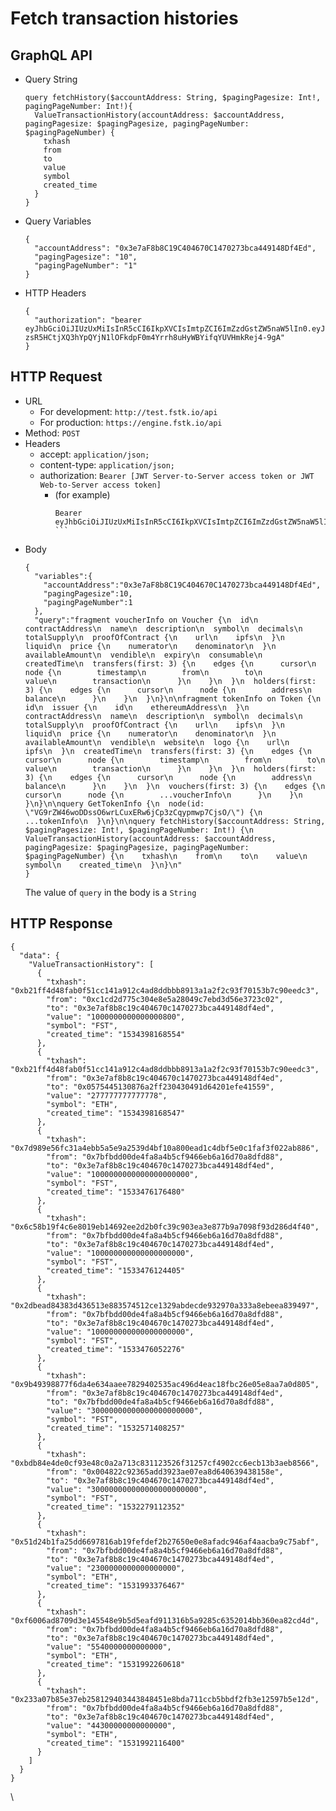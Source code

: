 
# Fetch transaction histories

## GraphQL API
- Query String
  ```
  query fetchHistory($accountAddress: String, $pagingPagesize: Int!, pagingPageNumber: Int!){
    ValueTransactionHistory(accountAddress: $accountAddress, pagingPagesize: $pagingPagesize, pagingPageNumber: $pagingPageNumber) {
      txhash
      from
      to
      value
      symbol
      created_time
    }
  }
  ```


- Query Variables
  ```
  {
    "accountAddress": "0x3e7aF8b8C19C404670C1470273bca449148Df4Ed",
    "pagingPagesize": "10",
    "pagingPageNumber": "1"
  }
  ```

- HTTP Headers
  ```
  {
    "authorization": "bearer eyJhbGciOiJIUzUxMiIsInR5cCI6IkpXVCIsImtpZCI6ImZzdGstZW5naW5lIn0.eyJ1aWQiOiLDr1xiw73Ch8KDSFx1MDAxMcOowo5awrvCqsOAXHUwMDAywrwmIiwiaWF0IjoxNTM4NTYyODAyLCJleHAiOjE1Mzg2NDkyMDIsImF1ZCI6InVybjpmc3RrOmVuZ2luZSIsImlzcyI6InVybjpmc3RrOmVuZ2luZSIsInN1YiI6InVybjpmc3RrOmVuZ2luZTphY2Nlc3NfdG9rZW4ifQ.sGfxYe16aRx_vmvzlRps_gcyTeQD-zsR5HCtjXQ3hYpQYjN1lOFkdpF0m4Yrrh8uHyWBYifqYUVHmkRej4-9gA"
  }
  ```

## HTTP Request
- URL
  - For development: `http://test.fstk.io/api`
  - For production: `https://engine.fstk.io/api`
- Method: `POST`
- Headers
  - accept: `application/json;`
  - content-type: `application/json;`
  - authorization: `Bearer [JWT Server-to-Server access token or JWT Web-to-Server access token]`
    - (for example)
      ```
      Bearer eyJhbGciOiJIUzUxMiIsInR5cCI6IkpXVCIsImtpZCI6ImZzdGstZW5naW5lIn0.eyJ1aWQiOiLDr1xiw73Ch8KDSFx1MDAxMcOowo5awrvCqsOAXHUwMDAywrwmIiwiaWF0IjoxNTM4NzA5MDM2LCJleHAiOjE1Mzg3OTU0MzYsImF1ZCI6InVybjpmc3RrOmVuZ2luZSIsImlzcyI6InVybjpmc3RrOmVuZ2luZSIsInN1YiI6InVybjpmc3RrOmVuZ2luZTphY2Nlc3NfdG9rZW4ifQ.msJZ61FHIkKtjUpDs4sx1Kk1rb9vdhus3ntUDj6rHNmsygiHTgOEMQFJMtVqtWqkNgrtRgGpngq8Rf47xTT53g      ```
- Body
  ```
  {  
    "variables":{  
      "accountAddress":"0x3e7aF8b8C19C404670C1470273bca449148Df4Ed",
      "pagingPagesize":10,
      "pagingPageNumber":1
    },
    "query":"fragment voucherInfo on Voucher {\n  id\n  contractAddress\n  name\n  description\n  symbol\n  decimals\n  totalSupply\n  proofOfContract {\n    url\n    ipfs\n  }\n  liquid\n  price {\n    numerator\n    denominator\n  }\n  availableAmount\n  vendible\n  expiry\n  consumable\n  createdTime\n  transfers(first: 3) {\n    edges {\n      cursor\n      node {\n        timestamp\n        from\n        to\n        value\n        transaction\n      }\n    }\n  }\n  holders(first: 3) {\n    edges {\n      cursor\n      node {\n        address\n        balance\n      }\n    }\n  }\n}\n\nfragment tokenInfo on Token {\n  id\n  issuer {\n    id\n    ethereumAddress\n  }\n  contractAddress\n  name\n  description\n  symbol\n  decimals\n  totalSupply\n  proofOfContract {\n    url\n    ipfs\n  }\n  liquid\n  price {\n    numerator\n    denominator\n  }\n  availableAmount\n  vendible\n  website\n  logo {\n    url\n    ipfs\n  }\n  createdTime\n  transfers(first: 3) {\n    edges {\n      cursor\n      node {\n        timestamp\n        from\n        to\n        value\n        transaction\n      }\n    }\n  }\n  holders(first: 3) {\n    edges {\n      cursor\n      node {\n        address\n        balance\n      }\n    }\n  }\n  vouchers(first: 3) {\n    edges {\n      cursor\n      node {\n        ...voucherInfo\n      }\n    }\n  }\n}\n\nquery GetTokenInfo {\n  node(id: \"VG9rZW46woDDssO6wrLCuxERw6jCp3zCqypmwp7CjsO/\") {\n    ...tokenInfo\n  }\n}\n\nquery fetchHistory($accountAddress: String, $pagingPagesize: Int!, $pagingPageNumber: Int!) {\n  ValueTransactionHistory(accountAddress: $accountAddress, pagingPagesize: $pagingPagesize, pagingPageNumber: $pagingPageNumber) {\n    txhash\n    from\n    to\n    value\n    symbol\n    created_time\n  }\n}\n"
  }
  ```
  The value of `query` in the body is a `String`

## HTTP Response
```
{
  "data": {
    "ValueTransactionHistory": [
      {
        "txhash": "0xb21ff4d48fab0f51cc141a912c4ad8ddbbb8913a1a2f2c93f70153b7c90eedc3",
        "from": "0xc1cd2d775c304e8e5a28049c7ebd3d56e3723c02",
        "to": "0x3e7af8b8c19c404670c1470273bca449148df4ed",
        "value": "1000000000000000800",
        "symbol": "FST",
        "created_time": "1534398168554"
      },
      {
        "txhash": "0xb21ff4d48fab0f51cc141a912c4ad8ddbbb8913a1a2f2c93f70153b7c90eedc3",
        "from": "0x3e7af8b8c19c404670c1470273bca449148df4ed",
        "to": "0x0575445130876a2ff230430491d64201efe41559",
        "value": "277777777777778",
        "symbol": "ETH",
        "created_time": "1534398168547"
      },
      {
        "txhash": "0x7d989e56fc31a4ebb5a5e9a2539d4bf10a800ead1c4dbf5e0c1faf3f022ab886",
        "from": "0x7bfbdd00de4fa8a4b5cf9466eb6a16d70a8dfd88",
        "to": "0x3e7af8b8c19c404670c1470273bca449148df4ed",
        "value": "1000000000000000000000",
        "symbol": "FST",
        "created_time": "1533476176480"
      },
      {
        "txhash": "0x6c58b19f4c6e8019eb14692ee2d2b0fc39c903ea3e877b9a7098f93d286d4f40",
        "from": "0x7bfbdd00de4fa8a4b5cf9466eb6a16d70a8dfd88",
        "to": "0x3e7af8b8c19c404670c1470273bca449148df4ed",
        "value": "100000000000000000000",
        "symbol": "FST",
        "created_time": "1533476124405"
      },
      {
        "txhash": "0x2dbead84383d436513e883574512ce1329abdecde932970a333a8ebeea839497",
        "from": "0x7bfbdd00de4fa8a4b5cf9466eb6a16d70a8dfd88",
        "to": "0x3e7af8b8c19c404670c1470273bca449148df4ed",
        "value": "100000000000000000000",
        "symbol": "FST",
        "created_time": "1533476052276"
      },
      {
        "txhash": "0x9b49398877f6da4e634aaee7829402535ac496d4eac18fbc26e05e8aa7a0d805",
        "from": "0x3e7af8b8c19c404670c1470273bca449148df4ed",
        "to": "0x7bfbdd00de4fa8a4b5cf9466eb6a16d70a8dfd88",
        "value": "30000000000000000000000",
        "symbol": "FST",
        "created_time": "1532571408257"
      },
      {
        "txhash": "0xbdb84e4de0cf93e48c0a2a713c831123526f31257cf4902cc6ecb13b3aeb8566",
        "from": "0x004822c92365add3923ae07ea8d640639438158e",
        "to": "0x3e7af8b8c19c404670c1470273bca449148df4ed",
        "value": "300000000000000000000000",
        "symbol": "FST",
        "created_time": "1532279112352"
      },
      {
        "txhash": "0x51d24b1fa25dd6697816ab19fefdef2b27650e0e8afadc946af4aacba9c75abf",
        "from": "0x7bfbdd00de4fa8a4b5cf9466eb6a16d70a8dfd88",
        "to": "0x3e7af8b8c19c404670c1470273bca449148df4ed",
        "value": "2300000000000000000",
        "symbol": "ETH",
        "created_time": "1531993376467"
      },
      {
        "txhash": "0xf6006ad8709d3e145548e9b5d5eafd911316b5a9285c6352014bb360ea82cd4d",
        "from": "0x7bfbdd00de4fa8a4b5cf9466eb6a16d70a8dfd88",
        "to": "0x3e7af8b8c19c404670c1470273bca449148df4ed",
        "value": "5540000000000000",
        "symbol": "ETH",
        "created_time": "1531992260618"
      },
      {
        "txhash": "0x233a07b85e37eb258129403443848451e8bda711ccb5bbdf2fb3e12597b5e12d",
        "from": "0x7bfbdd00de4fa8a4b5cf9466eb6a16d70a8dfd88",
        "to": "0x3e7af8b8c19c404670c1470273bca449148df4ed",
        "value": "44300000000000000",
        "symbol": "ETH",
        "created_time": "1531992116400"
      }
    ]
  }
}
```

\

